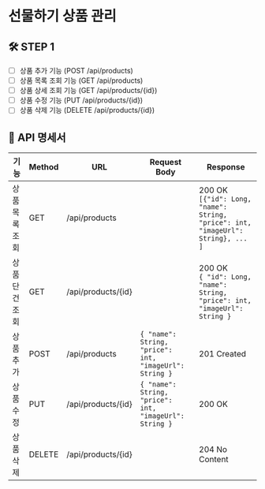 # 선물하기 상품 관리

## 🛠 STEP 1
- [ ] 상품 추가 기능 (POST /api/products)
- [ ] 상품 목록 조회 기능 (GET /api/products)
- [ ] 상품 상세 조회 기능 (GET /api/products/{id})
- [ ] 상품 수정 기능 (PUT /api/products/{id})
- [ ] 상품 삭제 기능 (DELETE /api/products/{id})

## 🧾 API 명세서

| 기능           | Method | URL                | Request Body                                      | Response                                   |
|----------------|--------|--------------------|-------------------------------------------------|--------------------------------------------|
| 상품 목록 조회  | GET    | /api/products      |                                                 | 200 OK<br>`[{"id": Long, "name": String, "price": int, "imageUrl": String}, ... ]` |
| 상품 단건 조회  | GET    | /api/products/{id} |                                                 | 200 OK<br>`{ "id": Long, "name": String, "price": int, "imageUrl": String }`      |
| 상품 추가       | POST   | /api/products      | `{ "name": String, "price": int, "imageUrl": String }` | 201 Created                               |
| 상품 수정       | PUT    | /api/products/{id} | `{ "name": String, "price": int, "imageUrl": String }` | 200 OK                                    |
| 상품 삭제       | DELETE | /api/products/{id} |                                                 | 204 No Content                            |
